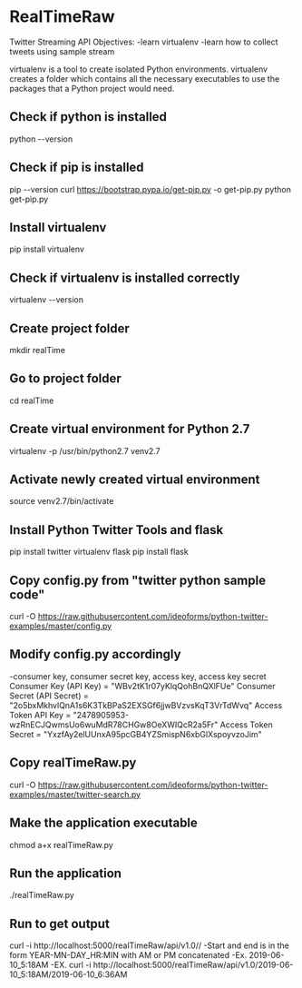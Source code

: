 # RealTimeRaw
Twitter Streaming API
Objectives:
-learn virtualenv
-learn how to collect tweets using sample stream

virtualenv is a tool to create isolated Python environments. virtualenv creates a folder which contains all the necessary executables to use the packages that a Python project would need.

## Check if python is installed
python --version

## Check if pip is installed
pip --version
curl https://bootstrap.pypa.io/get-pip.py -o get-pip.py
python get-pip.py

## Install virtualenv
pip install virtualenv

## Check if virtualenv is installed correctly
virtualenv --version

## Create project folder
mkdir realTime

## Go to project folder
cd realTime

## Create virtual environment for Python 2.7
virtualenv -p /usr/bin/python2.7 venv2.7

## Activate newly created virtual environment
source venv2.7/bin/activate

## Install Python Twitter Tools and flask
pip install twitter
virtualenv flask
pip install flask

## Copy config.py from "twitter python sample code"
curl -O https://raw.githubusercontent.com/ideoforms/python-twitter-examples/master/config.py

## Modify config.py accordingly
-consumer key, consumer secret key, access key, access key secret
    Consumer Key (API Key) = "WBv2tK1r07yKlqQohBnQXlFUe"
    Consumer Secret (API Secret) = "2o5bxMkhvlQnA1s6K3TkBPaS2EXSGf6jjwBVzvsKqT3VrTdWvq"
    Access Token API Key = "2478905953-wzRnECJQwmsUo6wuMdR78CHGw8OeXWIQcR2a5Fr"
    Access Token Secret = "YxzfAy2elUUnxA95pcGB4YZSmispN6xbGlXspoyvzoJim"

## Copy realTimeRaw.py
curl -O https://raw.githubusercontent.com/ideoforms/python-twitter-examples/master/twitter-search.py

## Make the application executable
chmod a+x realTimeRaw.py

## Run the application
./realTimeRaw.py

## Run to get output
curl -i http://localhost:5000/realTimeRaw/api/v1.0/<start>/<end>
-Start and end is in the form YEAR-MN-DAY_HR:MIN with AM or PM concatenated
-Ex. 2019-06-10_5:18AM
-EX. curl -i http://localhost:5000/realTimeRaw/api/v1.0/2019-06-10_5:18AM/2019-06-10_6:36AM


